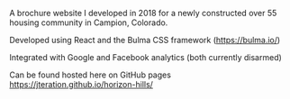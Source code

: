 A brochure website I developed in 2018 for a newly constructed over 55 housing community in Campion, Colorado.

Developed using React and the Bulma CSS framework (https://bulma.io/)

Integrated with Google and Facebook analytics (both currently disarmed)

Can be found hosted here on GitHub pages https://jteration.github.io/horizon-hills/
